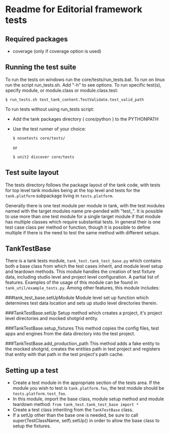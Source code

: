 Readme for Editorial framework tests
====================================


Required packages
-----------------
* coverage (only if coverage option is used)

Running the test suite
-----------------------
To run the tests on windows run the core/tests/run_tests.bat. To run on linux run the script run_tests.sh.
Add "-h" to see options.
To run specific test(s), specify module, or module.class or module.class.test:

    $ run_tests.sh test_tank_content.TestValidate.test_valid_path


To run tests without using run_tests script:

* Add the tank packages directory ( core/python ) to the PYTHONPATH
* Use the test runner of your choice:

    `$ nosetests core/tests/`

    or

    `$ unit2 discover core/tests`

Test suite layout
-----------------
The tests directory follows the package layout of the tank code, with tests for top level tank modules being at the top
level and tests for the `tank.platform` subpackage living in `tests.platform`.

Generally there is one test module per module in tank, with the test modules named with the target modules name pre-pended with "test_".
It is possible to use more than one test module for a single target module if that module has multiple classes which require substantial tests.
In general their is one test case class per method or function, though it is possible to define multiple if there is the need to test the same method with different setups.

TankTestBase
-------------
There is a tank tests module, `tank_test.tank_test_base.py` which contains both a base class from which the test cases inherit, and module level setup and teardown methods. This module handles the creation of test fixture data, including studio level and project level configuration. A partial list of features. Examples of the usage of this module can be found in `tank_util/example_tests.py`. Among other features, this module includes:

###tank_test_base.setUpModule
Module level set up function which determines test data location and sets up studio level directories therein.

###TankTestBase.setUp
Setup method which creates a project, it's project level directories and mocked shotgrid entity.

###TankTestBase.setup_fixtures
This method copies the config files, test apps and engines from the data directory into the test project.

###TankTestBase.add_production_path
This method adds a fake entity to the mocked shotgrid, creates the entities path in test project and registers that entity with that path in the test project's path cache.


Setting up a test
-----------------
* Create a test module in the appropriate section of the tests area. If the module you wish to test is `tank.platform.foo`,
the test module should be `tests.platform.test_foo`.
* In this module, import the base class, module setup method and module teardown method: `from tank_test.tank_test_base import *`
* Create a test class inheriting from the `TankTestBase` class.
* If a setUp other than the base one is needed, be sure to call super(TestClassName, self).setUp() in order to allow the base class to setup the fixtures.
